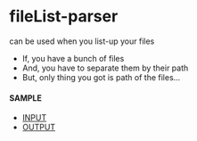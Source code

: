 # fileList-parser
can be used when you list-up your files

- If, you have a bunch of files
- And, you have to separate them by their path 
- But, only thing you got is path of the files...

#### SAMPLE
- [INPUT](/sample/src.txt)
- [OUTPUT](/sample/output.txt)